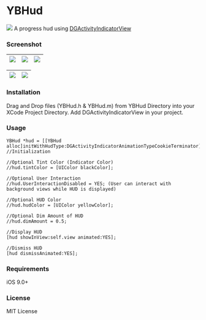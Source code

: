 # YBHud
![](https://github.com/YahyaBagia/YBHud/blob/master/YBHud/Images/YBHud_Logo.png)
A progress hud using [DGActivityIndicatorView](https://github.com/gontovnik/DGActivityIndicatorView)

### Screenshot
| ![](https://github.com/YahyaBagia/YBHud/blob/master/YBHud/Images/YBHud_1.gif)| ![](https://github.com/YahyaBagia/YBHud/blob/master/YBHud/Images/YBHud_2.gif)  | ![](https://github.com/YahyaBagia/YBHud/blob/master/YBHud/Images/YBHud_3.gif)|
| ------------- |:-------------:| -----:|

|![](https://github.com/YahyaBagia/YBHud/blob/master/YBHud/Images/YBHud_4.gif)|![](https://github.com/YahyaBagia/YBHud/blob/master/YBHud/Images/YBHud_5.gif)|
| ------------- |  -------------: |

### Installation
Drag and Drop files (YBHud.h & YBHud.m) from YBHud Directory into your XCode Project Directory. Add DGActivityIndicatorView in your project.

### Usage
```
YBHud *hud = [[YBHud alloc]initWithHudType:DGActivityIndicatorAnimationTypeCookieTerminator]; //Initialization

//Optional Tint Color (Indicator Color)
//hud.tintColor = [UIColor blackColor];

//Optional User Interaction
//hud.UserInteractionDisabled = YES; (User can interact with background views while HUD is displayed)

//Optional HUD Color
//hud.hudColor = [UIColor yellowColor];

//Optional Dim Amount of HUD
//hud.dimAmount = 0.5;

//Display HUD
[hud showInView:self.view animated:YES];

//Dismiss HUD
[hud dismissAnimated:YES];
```
### Requirements
iOS 9.0+

### License
MIT License
